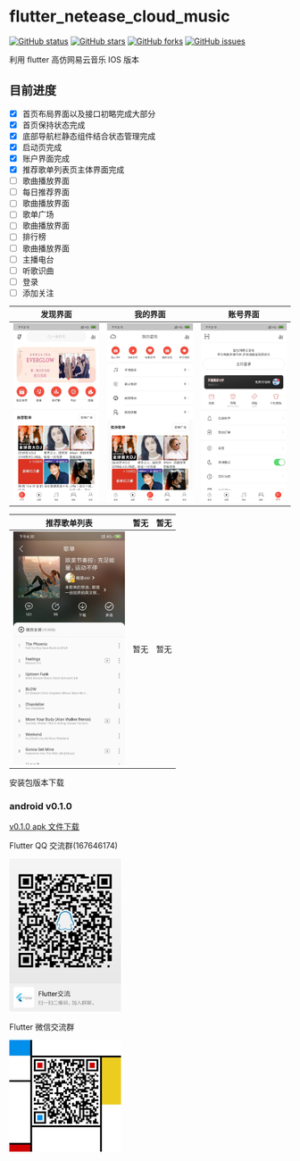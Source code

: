 # flutter_netease_cloud_music

[![GitHub status](https://img.shields.io/badge/status-10%25-brightgreen.svg)](https://github.com/UvDream/flutter_netease_cloud_music)
[![GitHub stars](https://img.shields.io/github/stars/UvDream/flutter_netease_cloud_music.svg)](https://github.com/UvDream/flutter_netease_cloud_music/stargazers)
[![GitHub forks](https://img.shields.io/github/forks/UvDream/flutter_netease_cloud_music.svg)](https://github.com/UvDream/flutter_netease_cloud_music/network)
[![GitHub issues](https://img.shields.io/github/issues/UvDream/flutter_netease_cloud_music.svg)](https://github.com/UvDream/flutter_netease_cloud_music/issues)

利用 flutter 高仿网易云音乐 IOS 版本

## 目前进度

- [x] 首页布局界面以及接口初略完成大部分
- [x] 首页保持状态完成
- [x] 底部导航栏静态组件结合状态管理完成
- [x] 启动页完成
- [x] 账户界面完成
- [x] 推荐歌单列表页主体界面完成
- [ ] 歌曲播放界面
- [ ] 每日推荐界面
- [ ] 歌曲播放界面
- [ ] 歌单广场
- [ ] 歌曲播放界面
- [ ] 排行榜
- [ ] 歌曲播放界面
- [ ] 主播电台
- [ ] 听歌识曲
- [ ] 登录
- [ ] 添加关注

|                      发现界面                      |                     我的界面                     |                      账号界面                       |
| :------------------------------------------------: | :----------------------------------------------: | :-------------------------------------------------: |
| <img src="./docs/images/Find.PNG" width="200px" /> | <img src="./docs/images/my.PNG" width="200px" /> | <img src="./docs/images/count.PNG" width="200px" /> |

|                      推荐歌单列表                      | 暂无 | 暂无 |
| :----------------------------------------------------: | :--: | :--: |
| <img src="./docs/images/songList.JPG" width="200px" /> | 暂无 | 暂无 |

安装包版本下载

### android v0.1.0

[v0.1.0 apk 文件下载](https://github.com/UvDream/flutter_netease_cloud_music/releases/download/v0.1.0/app-release.apk "v0.1.0")

Flutter QQ 交流群(167646174)

<img src="https://github.com/UvDream/flutter_netease_cloud_music/blob/master/docs/images/qq.jpg?raw=true" width="200px"  />

Flutter 微信交流群

<img src="https://github.com/UvDream/flutter_netease_cloud_music/blob/master/docs/images/wechat.png?raw=true" width="200px"  />
